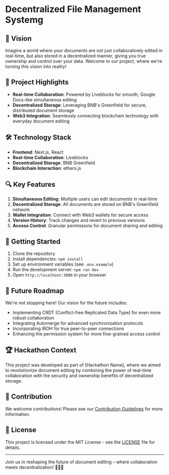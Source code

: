 # Decentralized File Management Systemg

## 🚀 Vision

Imagine a world where your documents are not just collaboratively edited in real-time, but also stored in a decentralized manner, giving you true ownership and control over your data. Welcome to our project, where we're turning this vision into reality!

## 🌟 Project Highlights

- **Real-time Collaboration**: Powered by Liveblocks for smooth, Google Docs-like simultaneous editing
- **Decentralized Storage**: Leveraging BNB's Greenfield for secure, distributed document storage
- **Web3 Integration**: Seamlessly connecting blockchain technology with everyday document editing

## 🛠 Technology Stack

- **Frontend**: Next.js, React
- **Real-time Collaboration**: Liveblocks
- **Decentralized Storage**: BNB Greenfield
- **Blockchain Interaction**: ethers.js

## 🔍 Key Features

1. **Simultaneous Editing**: Multiple users can edit documents in real-time
2. **Decentralized Storage**: All documents are stored on BNB's Greenfield network
3. **Wallet Integration**: Connect with Web3 wallets for secure access
4. **Version History**: Track changes and revert to previous versions
5. **Access Control**: Granular permissions for document sharing and editing

## 🚀 Getting Started

1. Clone the repository
2. Install dependencies: `npm install`
3. Set up environment variables (see `.env.example`)
4. Run the development server: `npm run dev`
5. Open `http://localhost:3000` in your browser

## 🔮 Future Roadmap

We're not stopping here! Our vision for the future includes:

- Implementing CRDT (Conflict-free Replicated Data Type) for even more robust collaboration
- Integrating Automerge for advanced synchronization protocols
- Incorporating IROH for true peer-to-peer connections
- Enhancing the permission system for more fine-grained access control

## 🏆 Hackathon Context

This project was developed as part of [Hackathon Name], where we aimed to revolutionize document editing by combining the power of real-time collaboration with the security and ownership benefits of decentralized storage.

## 🤝 Contribution

We welcome contributions! Please see our [Contribution Guidelines](CONTRIBUTING.md) for more information.

## 📜 License

This project is licensed under the MIT License - see the [LICENSE](LICENSE) file for details.

---

Join us in reshaping the future of document editing – where collaboration meets decentralization! 🚀📝🔗
